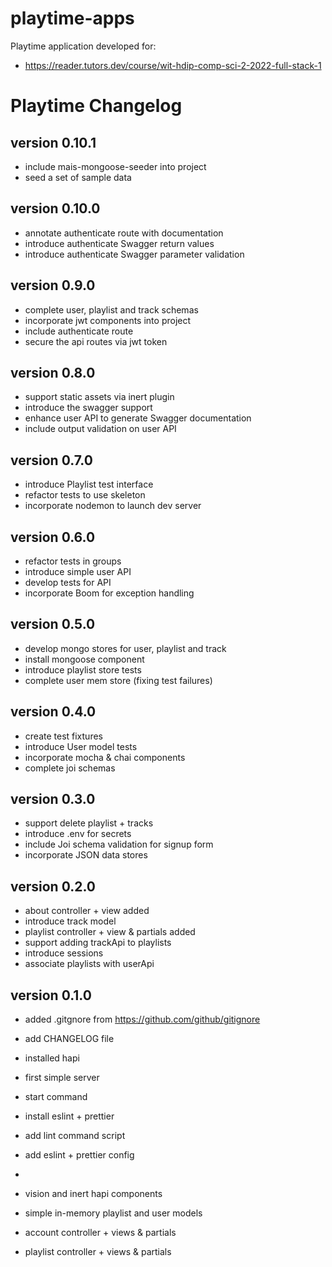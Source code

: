 # playtime-apps

Playtime application developed for:

- <https://reader.tutors.dev/course/wit-hdip-comp-sci-2-2022-full-stack-1>

# Playtime Changelog

## version 0.10.1

- include mais-mongoose-seeder into project
- seed a set of sample data

## version 0.10.0

- annotate authenticate route with documentation
- introduce authenticate Swagger return values
- introduce authenticate Swagger parameter validation

## version 0.9.0

- complete user, playlist and track schemas
- incorporate jwt components into project
- include authenticate route
- secure the api routes via jwt token

## version 0.8.0

- support static assets via inert plugin
- introduce the swagger support
- enhance user API to generate Swagger documentation
- include output validation on user API

## version 0.7.0

- introduce Playlist test interface
- refactor tests to use skeleton
- incorporate nodemon to launch dev server

## version 0.6.0

- refactor tests in groups
- introduce simple user API
- develop tests for API
- incorporate Boom for exception handling

## version 0.5.0

- develop mongo stores for user, playlist and track
- install mongoose component
- introduce playlist store tests
- complete user mem store (fixing test failures)

## version 0.4.0

- create test fixtures
- introduce User model tests
- incorporate mocha & chai components
- complete joi schemas

## version 0.3.0

- support delete playlist + tracks
- introduce .env for secrets
- include Joi schema validation for signup form
- incorporate JSON data stores

## version 0.2.0

- about controller + view added
- introduce track model
- playlist controller + view & partials added
- support adding trackApi to playlists
- introduce sessions
- associate playlists with userApi

## version 0.1.0

- added .gitgnore from <https://github.com/github/gitignore>
- add CHANGELOG file

- installed hapi
- first simple server
- start command

- install eslint + prettier
- add lint command script
- add eslint + prettier config
-
- vision and inert hapi components
- simple in-memory playlist and user models
- account controller + views & partials
- playlist controller + views & partials
